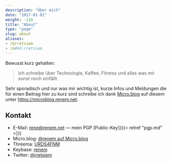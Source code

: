 ```yaml
---
description: "Über mich"
date: "2017-01-01"
weight: -110
title: "About"
type: "page"
slug: about
aliases:
- /@rretsiem
- /&#64;rretsiem
---
```


Bewusst kurz gehalten:

> Ich schreibe über Technologie, Kaffee, Fitness und alles was mir sonst noch einfällt.

Sehr sporadisch und nur was mir wichtig ist, kurze Infos und Meldungen die für einen Beitrag
hier zu kurz sind schreibe ich dank [Micro.blog](https://micro.blog) auf diesem unter
https://microblog.renem.net.

## Kontakt

- E-Mail: [rene@renem.net](mailto:rene@renem.net) — mein PGP [Public-Key]({{< relref "pgp.md" >}})
- Micro.blog: [@renem auf Micro.blog](https://micro.blog/renem)
- Threema: [URDS4FNM](threema://add?id=URDS4FNM)
- Keybase: [renem](https://keybase.io/renem)
- Twitter: [@rretsiem](https://twitter.com/rretsiem)

